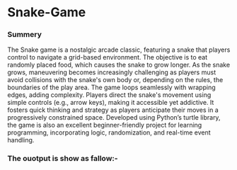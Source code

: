<h1>
  Snake-Game
</h1>
<h3>
  Summery 
</h3>
<p>
  The Snake game is a nostalgic arcade classic, featuring a snake that players control to navigate a grid-based environment. The objective is to eat randomly placed food, which causes the snake to grow longer. As the snake grows, maneuvering becomes increasingly challenging as players must avoid collisions with the snake's own body or, depending on the rules, the boundaries of the play area. The game loops seamlessly with wrapping edges, adding complexity. Players direct the snake's movement using simple controls (e.g., arrow keys), making it accessible yet addictive. It fosters quick thinking and strategy as players anticipate their moves in a progressively constrained space. Developed using Python’s turtle library, the game is also an excellent beginner-friendly project for learning programming, incorporating logic, randomization, and real-time event handling.
  
</p>
<h3>
  The ouotput is show as fallow:-
</h3>
